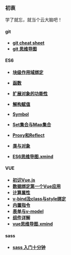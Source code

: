 ### 初衷
学了就忘，就当个云大脑吧！
#### git
- [**git cheat sheet**](https://github.com/summer1874/keep/blob/master/web/git/gitCheatSheet.md)
- [**git 思维导图**](https://github.com/summer1874/keep/blob/master/web/git/git%E6%80%9D%E7%BB%B4%E5%AF%BC%E5%9B%BE.xmind)
#### ES6
- [**块级作用域绑定**](https://github.com/summer1874/keep/blob/master/web/ES6/%E5%9D%97%E7%BA%A7%E4%BD%9C%E7%94%A8%E5%9F%9F%E7%BB%91%E5%AE%9A.md)
- [**函数**](https://github.com/summer1874/keep/blob/master/web/ES6/%E5%87%BD%E6%95%B0.md)
- [**扩展对象的功能性**](https://github.com/summer1874/keep/blob/master/web/ES6/%E6%89%A9%E5%B1%95%E5%AF%B9%E8%B1%A1%E7%9A%84%E5%8A%9F%E8%83%BD%E6%80%A7.md)

- [**解构赋值**](https://github.com/summer1874/keep/blob/master/web/ES6/%E8%A7%A3%E6%9E%84%E8%B5%8B%E5%80%BC.md)
- [**Symbol**](https://github.com/summer1874/keep/blob/master/web/ES6/Symbol.md)
- [**Set集合与Map集合**](https://github.com/summer1874/keep/blob/master/web/ES6/Set%E9%9B%86%E5%90%88%E4%B8%8EMap%E9%9B%86%E5%90%88.md)
- [**Proxy和Reflect**](https://github.com/summer1874/keep/blob/master/web/ES6/Proxy%E5%92%8CReflect.md)
- [**类与对象**](https://github.com/summer1874/keep/blob/master/web/ES6/%E7%B1%BB%E4%B8%8E%E5%AF%B9%E8%B1%A1.md)
- [**ES6思维导图.xmind**](https://github.com/summer1874/keep/blob/master/web/ES6/ES6%E6%80%9D%E7%BB%B4%E5%AF%BC%E5%9B%BE.xmind)


#### VUE
- [**初识Vue.js**](https://github.com/summer1874/keep/blob/vue/web/vue/%E5%88%9D%E8%AF%86Vue.js.md)
- [**数据绑定第一个Vue应用**](https://github.com/summer1874/keep/blob/vue/web/vue/%E6%95%B0%E6%8D%AE%E7%BB%91%E5%AE%9A%E5%92%8C%E7%AC%AC%E4%B8%80%E4%B8%AAVue%E5%BA%94%E7%94%A8.md)
- [**计算属性**](https://github.com/summer1874/keep/blob/vue/web/vue/%E8%AE%A1%E7%AE%97%E5%B1%9E%E6%80%A7.md)
- [**v-bind及class与style绑定**](https://github.com/summer1874/keep/blob/vue/web/vue/v-bind%E5%8F%8Aclass%E4%B8%8Estyle%E7%BB%91%E5%AE%9A.md)
- [**内置指令**](https://github.com/summer1874/keep/blob/vue/web/vue/%E5%86%85%E7%BD%AE%E6%8C%87%E4%BB%A4.md)
- [**表单与v-model**](https://github.com/summer1874/keep/blob/vue/web/vue/%E8%A1%A8%E5%8D%95%E4%B8%8Ev-model.md)
- [**组件详解**](https://github.com/summer1874/keep/blob/vue/web/vue/%E7%BB%84%E4%BB%B6%E8%AF%A6%E8%A7%A3.md)
- [**vue思维导图.xmind**](https://github.com/summer1874/keep/blob/vue/web/vue/vue.xmind)

#### sass
- [**sass 入门十分钟**]()